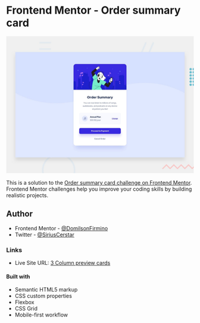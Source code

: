 # Frontend Mentor - Order summary card

![Design preview for the Order summary card coding challenge](./design/desktop-preview.jpg)

This is a solution to the [Order summary card challenge on Frontend Mentor](https://www.frontendmentor.io/challenges/order-summary-component-QlPmajDUj). Frontend Mentor challenges help you improve your coding skills by building realistic projects.

## Author

- Frontend Mentor - [@DomilsonFirmino](https://www.frontendmentor.io/profile/DomilsonFirmino)
- Twitter - [@SiriusCerstar](https://twitter.com/SiriusCerstar)

### Links

- Live Site URL: [3 Column preview cards](https://domilsonfirmino.github.io/3-column-preview-card/)

#### Built with

- Semantic HTML5 markup
- CSS custom properties
- Flexbox
- CSS Grid
- Mobile-first workflow

